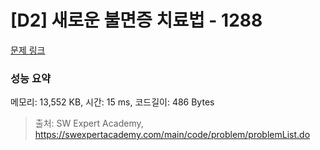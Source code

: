 # [D2] 새로운 불면증 치료법 - 1288 

[문제 링크](https://swexpertacademy.com/main/code/problem/problemDetail.do?contestProbId=AV18_yw6I9MCFAZN) 

### 성능 요약

메모리: 13,552 KB, 시간: 15 ms, 코드길이: 486 Bytes



> 출처: SW Expert Academy, https://swexpertacademy.com/main/code/problem/problemList.do